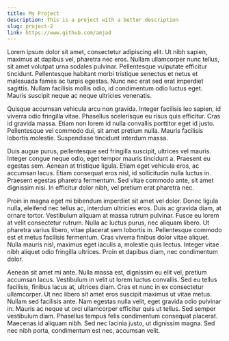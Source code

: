 ```yaml
---
title: My Project
description: This is a project with a better description
slug: project-2
link: https://www.github.com/amjad
---
```


Lorem ipsum dolor sit amet, consectetur adipiscing elit. Ut nibh sapien, maximus at dapibus vel, pharetra nec eros. Nullam ullamcorper nunc tellus, sit amet volutpat urna sodales pulvinar. Pellentesque vulputate efficitur tincidunt. Pellentesque habitant morbi tristique senectus et netus et malesuada fames ac turpis egestas. Nunc nec erat sed erat imperdiet sagittis. Nullam facilisis mollis odio, id condimentum odio luctus eget. Mauris suscipit neque ac neque ultricies venenatis.

Quisque accumsan vehicula arcu non gravida. Integer facilisis leo sapien, id viverra odio fringilla vitae. Phasellus scelerisque eu risus quis efficitur. Cras id gravida massa. Etiam non lorem id nulla convallis porttitor eget id justo. Pellentesque vel commodo dui, sit amet pretium nulla. Mauris facilisis lobortis molestie. Suspendisse tincidunt interdum massa.

Duis augue purus, pellentesque sed fringilla suscipit, ultrices vel mauris. Integer congue neque odio, eget tempor mauris tincidunt a. Praesent eu egestas sem. Aenean at tristique ligula. Etiam eget vehicula eros, ac accumsan lacus. Etiam consequat eros nisl, id sollicitudin nulla luctus in. Praesent egestas pharetra fermentum. Sed vitae commodo ante, sit amet dignissim nisi. In efficitur dolor nibh, vel pretium erat pharetra nec.

Proin in magna eget mi bibendum imperdiet sit amet vel dolor. Donec ligula nulla, eleifend nec tellus ac, interdum ultricies eros. Duis ac gravida diam, at ornare tortor. Vestibulum aliquam at massa rutrum pulvinar. Fusce eu lorem at velit consectetur rutrum. Nulla ac luctus purus, nec aliquam libero. Ut pharetra varius libero, vitae placerat sem lobortis in. Pellentesque commodo est et metus facilisis fermentum. Cras viverra finibus dolor vitae aliquet. Nulla mauris nisl, maximus eget iaculis a, molestie quis lectus. Integer vitae nibh aliquet odio fringilla ultrices. Proin et dapibus diam, nec condimentum dolor.

Aenean sit amet mi ante. Nulla massa est, dignissim eu elit vel, pretium accumsan lacus. Vestibulum in velit ut lorem luctus convallis. Sed eu tellus facilisis, finibus lacus at, ultrices diam. Cras et nunc in ex consectetur ullamcorper. Ut nec libero sit amet eros suscipit maximus ut vitae metus. Nullam sed facilisis ante. Nam egestas nulla velit, eget gravida odio pulvinar in. Mauris ac neque ut orci ullamcorper efficitur quis ut tellus. Sed semper vestibulum diam. Phasellus tempus felis condimentum consequat placerat. Maecenas id aliquam nibh. Sed nec lacinia justo, ut dignissim magna. Sed nec nibh porta, condimentum est nec, accumsan velit.

